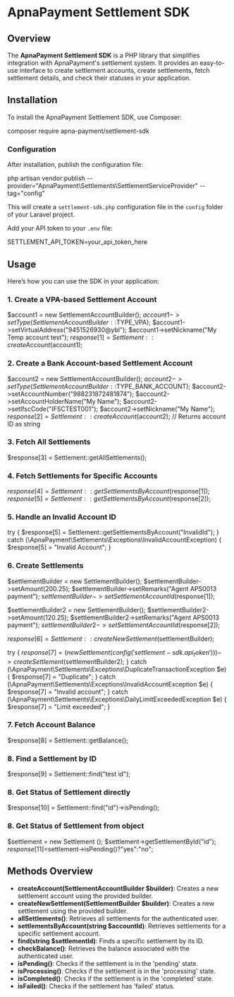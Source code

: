# ApnaPayment Settlement SDK

## Overview

The **ApnaPayment Settlement SDK** is a PHP library that simplifies integration with ApnaPayment's settlement system. It provides an easy-to-use interface to create settlement accounts, create settlements, fetch settlement details, and check their statuses in your application.

## Installation

To install the ApnaPayment Settlement SDK, use Composer:

composer require apna-payment/settlement-sdk

### Configuration

After installation, publish the configuration file:

php artisan vendor:publish --provider="ApnaPayment\Settlements\SettlementServiceProvider" --tag="config"

This will create a `settlement-sdk.php` configuration file in the `config` folder of your Laravel project.

Add your API token to your `.env` file:

SETTLEMENT_API_TOKEN=your_api_token_here

## Usage

Here’s how you can use the SDK in your application:

### 1. Create a VPA-based Settlement Account

$account1 = new SettlementAccountBuilder();
$account1->setType(SettlementAccountBuilder::$TYPE_VPA);
$account1->setVirtualAddress("9451526930@ybl");
$account1->setNickname("My Temp account test");
$response[1] = Settlement::createAccount($account1);

### 2. Create a Bank Account-based Settlement Account

$account2 = new SettlementAccountBuilder();
$account2->setType(SettlementAccountBuilder::$TYPE_BANK_ACCOUNT);
$account2->setAccountNumber("988231872481874");
$account2->setAccountHolderName("My Name");
$account2->setIfscCode("IFSCTEST001");
$account2->setNickname("My Name");
$response[2] = Settlement::createAccount($account2); // Returns account ID as string

### 3. Fetch All Settlements

$response[3] = Settlement::getAllSettlements();

### 4. Fetch Settlements for Specific Accounts

$response[4] = Settlement::getSettlementsByAccount($response[1]);
$response[5] = Settlement::getSettlementsByAccount($response[2]);

### 5. Handle an Invalid Account ID

try {
$response[5] = Settlement::getSettlementsByAccount("InvalidId");
} catch (\ApnaPayment\Settlements\Exceptions\InvalidAccountException) {
$response[5] = "Invalid Account";
}

### 6. Create Settlements

$settlementBuilder = new SettlementBuilder();
$settlementBuilder->setAmount(200.25);
$settlementBuilder->setRemarks("Agent APS0013 payment");
$settlementBuilder->setSettlementAccountId($response[1]);

$settlementBuilder2 = new SettlementBuilder();
$settlementBuilder2->setAmount(120.25);
$settlementBuilder2->setRemarks("Agent APS0013 payment");
$settlementBuilder2->setSettlementAccountId($response[2]);

$response[6] = Settlement::createNewSettlement($settlementBuilder);

try {
$response[7] = (new Settlement(config('settlement-sdk.api_token')))
->createSettlement($settlementBuilder2);
} catch (\ApnaPayment\Settlements\Exceptions\DuplicateTransactionException $e) {
$response[7] = "Duplicate";
} catch (\ApnaPayment\Settlements\Exceptions\InvalidAccountException $e) {
$response[7] = "Invalid account";
} catch (\ApnaPayment\Settlements\Exceptions\DailyLimitExceededException $e) {
$response[7] = "Limit exceeded";
}

### 7. Fetch Account Balance

$response[8] = Settlement::getBalance();

### 8. Find a Settlement by ID

$response[9] = Settlement::find("test id");

### 8. Get Status of Settlement directly

$response[10] = Settlement::find("id")->isPending();

### 8. Get Status of Settlement from object

$settlement = new Settlement ();
$settlement->getSettlementById("id");
$response[11]=$settlement->isPending()?"yes":"no";




## Methods Overview

- **createAccount(SettlementAccountBuilder $builder)**: Creates a new settlement account using the provided builder.
- **createNewSettlement(SettlementBuilder $builder)**: Creates a new settlement using the provided builder.
- **allSettlements()**: Retrieves all settlements for the authenticated user.
- **settlementsByAccount(string $accountId)**: Retrieves settlements for a specific settlement account.
- **find(string $settlementId)**: Finds a specific settlement by its ID.
- **checkBalance()**: Retrieves the balance associated with the authenticated user.
- **isPending()**: Checks if the settlement is in the 'pending' state.
- **isProcessing()**: Checks if the settlement is in the 'processing' state.
- **isCompleted()**: Checks if the settlement is in the 'completed' state.
- **isFailed()**: Checks if the settlement has 'failed' status.
